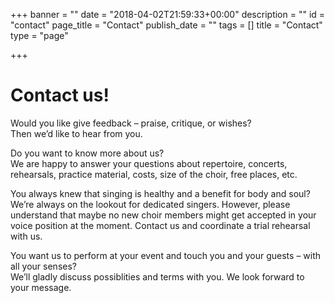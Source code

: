 +++
banner = ""
date = "2018-04-02T21:59:33+00:00"
description = ""
id = "contact"
page_title = "Contact"
publish_date = ""
tags = []
title = "Contact"
type = "page"

+++
# Contact us!

Would you like give feedback – praise, critique, or wishes?  
Then we’d like to hear from you.

Do you want to know more about us?  
We are happy to answer your questions about repertoire, concerts, rehearsals, practice material, costs, size of the choir, free places, etc.

You always knew that singing is healthy and a benefit for body and soul?  
We’re always on the lookout for dedicated singers. However, please understand that maybe no new choir members might get accepted in your voice position at the moment. Contact us and coordinate a trial rehearsal with us.

You want us to perform at your event and touch you and your guests – with all your senses?  
We’ll gladly discuss possiblities and terms with you. We look forward to your message.